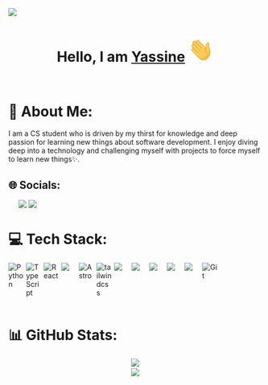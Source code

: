 
![](https://activity-graph.herokuapp.com/graph?theme=react-dark&hide_border=true&area=true)
<div align="center">



# Hello, I am <a  href="https://www.linkedin.com/in/yassine-ben-azouz-724782242/">Yassine</a> <img src="https://raw.githubusercontent.com/ABSphreak/ABSphreak/master/gifs/Hi.gif" width="50px">


</div>
<br>

# 💫 About Me:
I am a CS student who is driven by my thirst for knowledge and deep passion for learning new things about software development. I enjoy diving deep into a technology and challenging myself with projects to force myself to learn new things✨.


## 🌐 Socials:
<span>
  
<a style="margin-left:20px" href="https://www.linkedin.com/in/yassine-ben-azouz-724782242/"><img src="https://img.shields.io/badge/linkedin-%230077B5.svg?style=for-the-badge&logo=linkedin&logoColor=white" /></a>
<a href="mailto:yassinebenazouz123@gmail.com" >
  <img src="https://img.shields.io/badge/Gmail-D14836?style=for-the-badge&logo=gmail&logoColor=white" /></a>

</span>

# 💻 Tech Stack:
<div style="display:flex; gap:5px;">
<img a alt="Python" width="30px"  src="https://cdn.jsdelivr.net/gh/devicons/devicon/icons/python/python-original.svg"/>
<img  alt="TypeScript" width="30px" src="https://cdn.jsdelivr.net/gh/devicons/devicon/icons/typescript/typescript-plain.svg" />
<img  alt="React" width="30px" src="https://cdn.jsdelivr.net/gh/devicons/devicon/icons/react/react-original.svg" />
<img width="30px"  src="https://cdn.simpleicons.org/nextdotjs/white" />
<img  alt="Astro" width="30px" src="https://cdn.simpleicons.org/astro" />
<img width="30px"  alt="tailwindcss" src="https://cdn.jsdelivr.net/gh/devicons/devicon/icons/tailwindcss/tailwindcss-plain.svg" />
<img width="30px"  src="https://cdn.simpleicons.org/jquery" />
<img width="30px"  src="https://cdn.jsdelivr.net/gh/devicons/devicon/icons/nodejs/nodejs-original.svg" />
<img width="30px"  src="https://cdn.simpleicons.org/prisma/white" />
<img width="30px"   src="https://cdn.simpleicons.org/mongodb" />
<img width="30px"  src="https://cdn.simpleicons.org/firebase/orange" />
<img  alt="Git" width="30px"src="https://cdn.jsdelivr.net/gh/devicons/devicon/icons/git/git-original.svg" />
</div><br>

# 📊 GitHub Stats:
<div align="center">
<img src="https://github-readme-streak-stats.herokuapp.com/?user=benAzouzYassin&theme=light&hide_border=false"><br>
<img src="https://github-readme-stats.vercel.app/api/top-langs/?username=benAzouzYassin&theme=light&hide_border=false&include_all_commits=false&count_private=false&layout=compact">

</div><br/>


